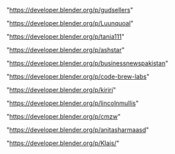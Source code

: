 "https://developer.blender.org/p/gudsellers"

"https://developer.blender.org/p/Luunquoal"

"https://developer.blender.org/p/tania111"

"https://developer.blender.org/p/ashstar"

"https://developer.blender.org/p/businessnewspakistan"

"https://developer.blender.org/p/code-brew-labs"

"https://developer.blender.org/p/kiriri"

"https://developer.blender.org/p/lincolnmullis"

"https://developer.blender.org/p/cmzw"

"https://developer.blender.org/p/anitasharmaasd"

"https://developer.blender.org/p/Klais/"

 
